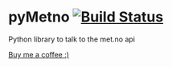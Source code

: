 # pyMetno [![Build Status](https://travis-ci.org/Danielhiversen/pyMetno.svg?branch=master)](https://travis-ci.org/Danielhiversen/pyMetno)
Python library to talk to the met.no api

[Buy me a coffee :)](http://paypal.me/dahoiv)
